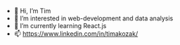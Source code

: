 - 👋 Hi, I’m Tim
- 👀 I’m interested in web-development and data analysis
- 🌱 I’m currently learning React.js
- 📫 https://www.linkedin.com/in/timakozak/

<!---
TimKozak/TimKozak is a ✨ special ✨ repository because its `README.md` (this file) appears on your GitHub profile.
You can click the Preview link to take a look at your changes.
--->
